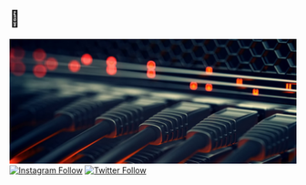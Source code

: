 # 🤖
![Jitter Ingenieria - Desarrollo de Proyectos ](https://github.com/jitteringenieria/Proyectos/blob/main/Baner_redes.png)
[![Instagram Follow](https://img.shields.io/badge/Follow%20me%20on-Instagram-%23E4405F?style=for-the-badge&logo=instagram)](https://www.instagram.com/jitteringenieria/)
[![Twitter Follow](https://img.shields.io/twitter/follow/JitterInge?label=Follow&style=for-the-badge&logo=twitter&color=1DA1F2)](https://x.com/JitterInge?t=QY4Bm3J8LYEuU1r0yN35nQ&s=09)







